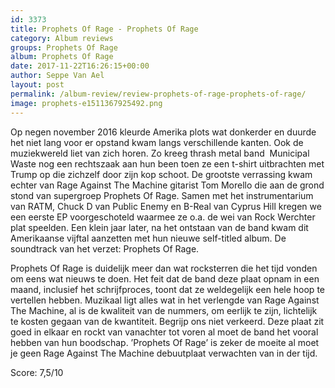 ```yaml
---
id: 3373
title: Prophets Of Rage - Prophets Of Rage
category: Album reviews
groups: Prophets Of Rage
album: Prophets Of Rage
date: 2017-11-22T16:26:15+00:00
author: Seppe Van Ael
layout: post
permalink: /album-review/review-prophets-of-rage-prophets-of-rage/
image: prophets-e1511367925492.png
---
```

Op negen november 2016 kleurde Amerika plots wat donkerder en duurde het niet lang voor er opstand kwam langs verschillende kanten. Ook de muziekwereld liet van zich horen. Zo kreeg thrash metal band  Municipal Waste nog een rechtszaak aan hun been toen ze een t-shirt uitbrachten met Trump op die zichzelf door zijn kop schoot. De grootste verrassing kwam echter van Rage Against The Machine gitarist Tom Morello die aan de grond stond van supergroep Prophets Of Rage. Samen met het instrumentarium van RATM, Chuck D van Public Enemy en B-Real van Cyprus Hill kregen we een eerste EP voorgeschoteld waarmee ze o.a. de wei van Rock Werchter plat speelden. Een klein jaar later, na het ontstaan van de band kwam dit Amerikaanse vijftal aanzetten met hun nieuwe self-titled album. De soundtrack van het verzet: Prophets Of Rage.

Prophets Of Rage is duidelijk meer dan wat rocksterren die het tijd vonden om eens wat nieuws te doen. Het feit dat de band deze plaat opnam in een maand, inclusief het schrijfproces, toont dat ze weldegelijk een hele hoop te vertellen hebben. Muzikaal ligt alles wat in het verlengde van Rage Against The Machine, al is de kwaliteit van de nummers, om eerlijk te zijn, lichtelijk te kosten gegaan van de kwantiteit. Begrijp ons niet verkeerd. Deze plaat zit goed in elkaar en rockt van vanachter tot voren al moet de band het vooral hebben van hun boodschap. ’Prophets Of Rage’ is zeker de moeite al moet je geen Rage Against The Machine debuutplaat verwachten van in der tijd.

Score: 7,5/10

&nbsp;